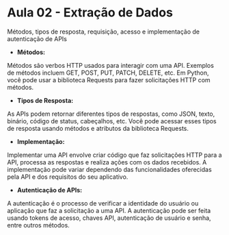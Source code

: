 # Aula 02 - Extração de Dados
Métodos, tipos de resposta, requisição, acesso e implementação de autenticação de APIs

- **Métodos:**

Métodos são verbos HTTP usados para interagir com uma API.
Exemplos de métodos incluem GET, POST, PUT, PATCH, DELETE, etc.
Em Python, você pode usar a biblioteca Requests para fazer solicitações HTTP com métodos.


- **Tipos de Resposta:**

As APIs podem retornar diferentes tipos de respostas, como JSON, texto, binário, código de status, cabeçalhos, etc.
Você pode acessar esses tipos de resposta usando métodos e atributos da biblioteca Requests.


- **Implementação:**

Implementar uma API envolve criar código que faz solicitações HTTP para a API, processa as respostas e realiza ações com os dados recebidos.
A implementação pode variar dependendo das funcionalidades oferecidas pela API e dos requisitos do seu aplicativo.


- **Autenticação de APIs:**

A autenticação é o processo de verificar a identidade do usuário ou aplicação que faz a solicitação a uma API.
A autenticação pode ser feita usando tokens de acesso, chaves API, autenticação de usuário e senha, entre outros métodos.